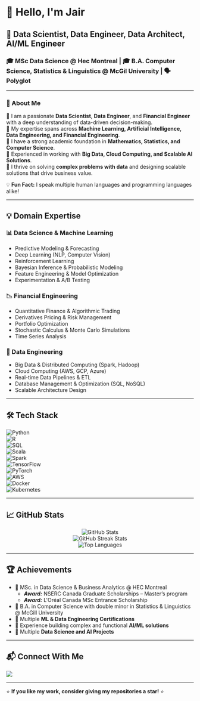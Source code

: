 <!-- Banner Image -->
<!--
<p align="center">
  <img src="" alt="Banner Image">
</p>
--> 

# 👋 Hello, I'm Jair 

## 🚀 Data Scientist, Data Engineer, Data Architect, AI/ML Engineer  
### 🎓 MSc Data Science @ Hec Montreal | 🎓 B.A. Computer Science, Statistics & Linguistics @ McGil University | 🗣 Polyglot  

---

### 🧐 About Me  

🔹 I am a passionate **Data Scientist**, **Data Engineer**, and **Financial Engineer** with a deep understanding of data-driven decision-making.  
🔹 My expertise spans across **Machine Learning, Artificial Intelligence, Data Engineering, and Financial Engineering**.  
🔹 I have a strong academic foundation in **Mathematics, Statistics, and Computer Science**.  
🔹 Experienced in working with **Big Data, Cloud Computing, and Scalable AI Solutions**.  
🔹 I thrive on solving **complex problems with data** and designing scalable solutions that drive business value.  

💡 **Fun Fact:** I speak multiple human languages and programming languages alike!  

---

## 💡 Domain Expertise  

### 📊 Data Science & Machine Learning  
- Predictive Modeling & Forecasting  
- Deep Learning (NLP, Computer Vision)  
- Reinforcement Learning  
- Bayesian Inference & Probabilistic Modeling  
- Feature Engineering & Model Optimization  
- Experimentation & A/B Testing  

### 📉 Financial Engineering  
- Quantitative Finance & Algorithmic Trading  
- Derivatives Pricing & Risk Management  
- Portfolio Optimization  
- Stochastic Calculus & Monte Carlo Simulations  
- Time Series Analysis  

### 🔧 Data Engineering  
- Big Data & Distributed Computing (Spark, Hadoop)  
- Cloud Computing (AWS, GCP, Azure)  
- Real-time Data Pipelines & ETL  
- Database Management & Optimization (SQL, NoSQL)  
- Scalable Architecture Design  

---

## 🛠️ Tech Stack  

![Python](https://img.shields.io/badge/Python-3776AB?style=for-the-badge&logo=python&logoColor=white)  
![R](https://img.shields.io/badge/R-276DC3?style=for-the-badge&logo=r&logoColor=white)  
![SQL](https://img.shields.io/badge/SQL-4479A1?style=for-the-badge&logo=sqlite&logoColor=white)  
![Scala](https://img.shields.io/badge/Scala-DC322F?style=for-the-badge&logo=scala&logoColor=white)  
![Spark](https://img.shields.io/badge/Apache%20Spark-FDEE21?style=for-the-badge&logo=apachespark&logoColor=black)  
![TensorFlow](https://img.shields.io/badge/TensorFlow-FF6F00?style=for-the-badge&logo=tensorflow&logoColor=white)  
![PyTorch](https://img.shields.io/badge/PyTorch-EE4C2C?style=for-the-badge&logo=pytorch&logoColor=white)  
![AWS](https://img.shields.io/badge/AWS-232F3E?style=for-the-badge&logo=amazon-aws&logoColor=white)  
![Docker](https://img.shields.io/badge/Docker-2496ED?style=for-the-badge&logo=docker&logoColor=white)  
![Kubernetes](https://img.shields.io/badge/Kubernetes-326CE5?style=for-the-badge&logo=kubernetes&logoColor=white)  

---

## 📈 GitHub Stats  

<p align="center">
  <img src="https://github-readme-stats.vercel.app/api?username=JairParra&show_icons=true&theme=radical" alt="GitHub Stats" />
  <br>
  <img src="https://github-readme-streak-stats.herokuapp.com/?user=JairParra&theme=radical" alt="GitHub Streak Stats" />
  <br>
  <img src="https://github-readme-stats.vercel.app/api/top-langs/?username=JairParra&layout=compact&theme=radical" alt="Top Languages" />
</p>

---

## 🏆 Achievements  

- 🏅 MSc. in Data Science & Business Analytics @ HEC Montreal
  -  ***Award:*** NSERC Canada Graduate Scholarships – Master’s program 
  -  ***Award:*** L'Oréal Canada MSc Entrance Scholarship
- 🏅 B.A. in Computer Science with double minor in Statistics & Linguistics @ McGill University
- 📜 Multiple **ML & Data Engineering Certifications**  
- 🎯 Experience building complex and functional **AI/ML solutions**  
- 🎤 Multiple **Data Science and AI Projects**  

---

## 📬 Connect With Me  

<a href="https://www.linkedin.com/in/hair-parra/">
  <img src="https://img.shields.io/badge/LinkedIn-0077B5?style=for-the-badge&logo=linkedin&logoColor=white">
</a>  

---

⭐ **If you like my work, consider giving my repositories a star!** ⭐
